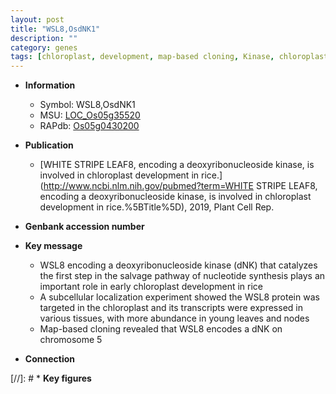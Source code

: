 ```yaml
---
layout: post
title: "WSL8,OsdNK1"
description: ""
category: genes
tags: [chloroplast, development, map-based cloning, Kinase, chloroplast development]
---
```


* **Information**  
    + Symbol: WSL8,OsdNK1  
    + MSU: [LOC_Os05g35520](http://rice.uga.edu/cgi-bin/ORF_infopage.cgi?orf=LOC_Os05g35520)  
    + RAPdb: [Os05g0430200](https://rapdb.dna.affrc.go.jp/locus/?name=Os05g0430200)  

* **Publication**  
    + [WHITE STRIPE LEAF8, encoding a deoxyribonucleoside kinase, is involved in chloroplast development in rice.](http://www.ncbi.nlm.nih.gov/pubmed?term=WHITE STRIPE LEAF8, encoding a deoxyribonucleoside kinase, is involved in chloroplast development in rice.%5BTitle%5D), 2019, Plant Cell Rep.

* **Genbank accession number**  

* **Key message**  
    + WSL8 encoding a deoxyribonucleoside kinase (dNK) that catalyzes the first step in the salvage pathway of nucleotide synthesis plays an important role in early chloroplast development in rice
    + A subcellular localization experiment showed the WSL8 protein was targeted in the chloroplast and its transcripts were expressed in various tissues, with more abundance in young leaves and nodes
    + Map-based cloning revealed that WSL8 encodes a dNK on chromosome 5

* **Connection**  

[//]: # * **Key figures**  


